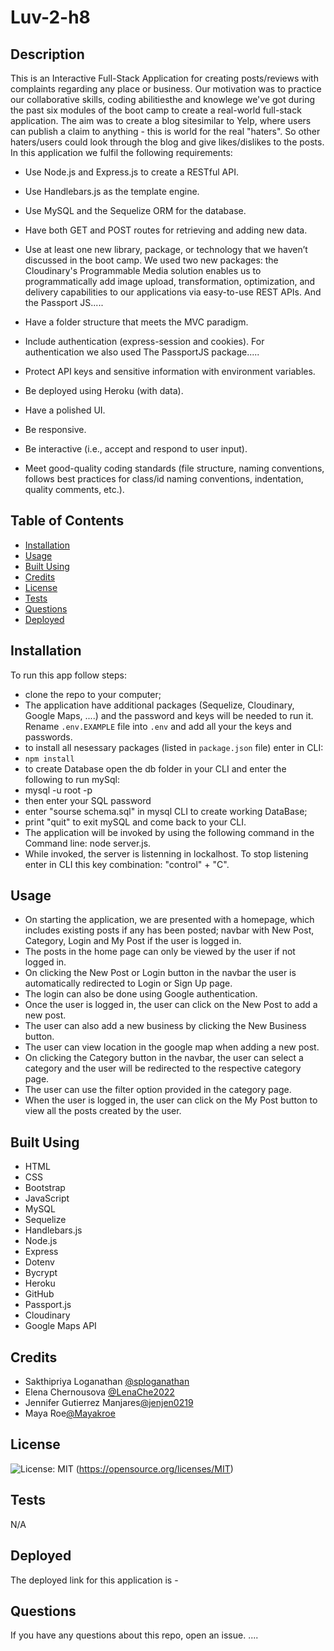 # Luv-2-h8

## Description

This is an Interactive Full-Stack Application for creating posts/reviews with complaints regarding any place or business.
Our motivation was to practice our collaborative skills, coding abilitiesthe and knowlege we've got during the past six modules of the boot camp to create a real-world full-stack application.
The aim was to create a blog sitesimilar to Yelp, where users can publish a claim to anything - this is world for the real "haters". So other haters/users could look through the blog and give likes/dislikes to the posts.
In this application we fulfil the following requirements:

* Use Node.js and Express.js to create a RESTful API.

* Use Handlebars.js as the template engine.

* Use MySQL and the Sequelize ORM for the database.

* Have both GET and POST routes for retrieving and adding new data.

* Use at least one new library, package, or technology that we haven’t discussed in the boot camp. We used two new packages: the Cloudinary's Programmable Media solution enables us to programmatically add image upload, transformation, optimization, and delivery capabilities to our applications via easy-to-use REST APIs. And the Passport JS.....

* Have a folder structure that meets the MVC paradigm.

* Include authentication (express-session and cookies). For authentication we also used The PassportJS package.....

* Protect API keys and sensitive information with environment variables.

* Be deployed using Heroku (with data).

* Have a polished UI.

* Be responsive.

* Be interactive (i.e., accept and respond to user input).

* Meet good-quality coding standards (file structure, naming conventions, follows best practices for class/id naming conventions, indentation, quality comments, etc.).

## Table of Contents

- [Installation](#installation)
- [Usage](#usage)
- [Built Using](#built-using)
- [Credits](#credits)
- [License](#license)
- [Tests](#tests)
- [Questions](#questions)
- [Deployed](#deployed)


## Installation

To run this app follow steps:

* clone the repo to your computer;
* The application have additional packages (Sequelize, Cloudinary, Google Maps, ....) and the password and keys will be needed to run it.
Rename `.env.EXAMPLE` file into `.env` and add all your the keys and passwords.
* to install all nesessary packages (listed in `package.json` file) enter in CLI:
* `npm install`
* to create Database open the db folder in your CLI and enter the following to run mySql:
* mysql -u root -p
* then enter your SQL password
* enter "sourse schema.sql" in mysql CLI to create working DataBase;
* print "quit" to exit mySQL and come back to your CLI.
* The application will be invoked by using the following command in the Command line: node server.js.
* While invoked, the server is listenning in lockalhost. To stop listening enter in CLI this key combination: "control" + "C".

## Usage

* On starting the application, we are presented with a homepage, which includes existing posts if any has been posted; navbar with New Post, Category, Login and My Post if the user is logged in.
* The posts in the home page can only be viewed by the user if not logged in.
* On clicking the New Post or Login button in the navbar the user is automatically redirected to Login or Sign Up page.
* The login can also be done using Google authentication.
* Once the user is logged in, the user can click on the New Post to add a new post.
* The user can also add a new business by clicking the New Business button.
* The user can view location in the google map when adding a new post.
* On clicking the Category button in the navbar, the user can select a category and the user will be redirected to the respective category page.
* The user can use the filter option provided in the category page.
* When the user is logged in, the user can click on the My Post button to view all the posts created by the user.

## Built Using

* HTML
* CSS
* Bootstrap
* JavaScript
* MySQL
* Sequelize
* Handlebars.js
* Node.js
* Express
* Dotenv
* Bycrypt
* Heroku
* GitHub
* Passport.js
* Cloudinary
* Google Maps API

## Credits

* Sakthipriya Loganathan [@sploganathan](https://github.com/sploganathan)
* Elena Chernousova [@LenaChe2022](https://github.com/LenaChe2022)
* Jennifer Gutierrez Manjares[@jenjen0219](https://github.com/jenjen0219)
* Maya Roe[@Mayakroe](https://github.com/Mayakroe)

## License
  
  ![License: MIT](https://img.shields.io/badge/License-MIT-yellow.svg)
  (https://opensource.org/licenses/MIT)

## Tests

N/A

## Deployed

The deployed link for this application is - 

## Questions

If you have any questions about this repo, open an issue.
....
